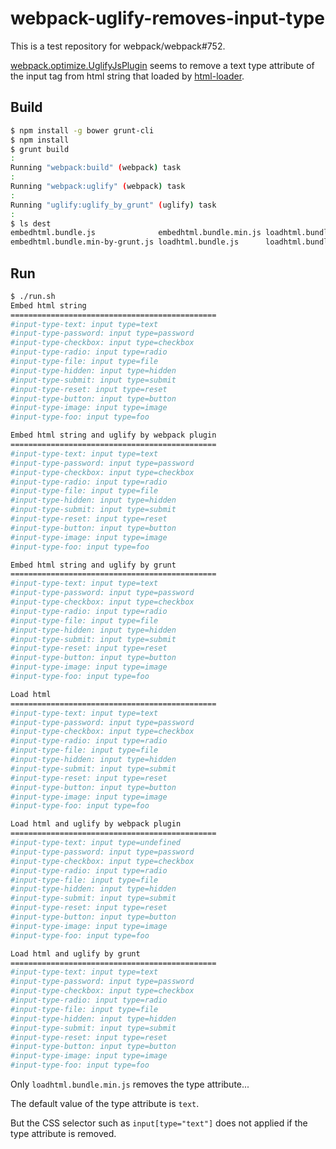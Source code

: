 webpack-uglify-removes-input-type
=================================

This is a test repository for webpack/webpack#752.

[webpack.optimize.UglifyJsPlugin](http://webpack.github.io/docs/list-of-plugins.html#uglifyjsplugin) seems to remove a text type attribute of the input tag from html string that loaded by [html-loader](https://www.npmjs.com/package/html-loader).

## Build

```sh
$ npm install -g bower grunt-cli
$ npm install
$ grunt build
:
Running "webpack:build" (webpack) task
:
Running "webpack:uglify" (webpack) task
:
Running "uglify:uglify_by_grunt" (uglify) task
:
$ ls dest
embedhtml.bundle.js              embedhtml.bundle.min.js loadhtml.bundle.min-by-grunt.js
embedhtml.bundle.min-by-grunt.js loadhtml.bundle.js      loadhtml.bundle.min.js
```

## Run

```sh
$ ./run.sh
Embed html string
==============================================
#input-type-text: input type=text
#input-type-password: input type=password
#input-type-checkbox: input type=checkbox
#input-type-radio: input type=radio
#input-type-file: input type=file
#input-type-hidden: input type=hidden
#input-type-submit: input type=submit
#input-type-reset: input type=reset
#input-type-button: input type=button
#input-type-image: input type=image
#input-type-foo: input type=foo

Embed html string and uglify by webpack plugin
==============================================
#input-type-text: input type=text
#input-type-password: input type=password
#input-type-checkbox: input type=checkbox
#input-type-radio: input type=radio
#input-type-file: input type=file
#input-type-hidden: input type=hidden
#input-type-submit: input type=submit
#input-type-reset: input type=reset
#input-type-button: input type=button
#input-type-image: input type=image
#input-type-foo: input type=foo

Embed html string and uglify by grunt
==============================================
#input-type-text: input type=text
#input-type-password: input type=password
#input-type-checkbox: input type=checkbox
#input-type-radio: input type=radio
#input-type-file: input type=file
#input-type-hidden: input type=hidden
#input-type-submit: input type=submit
#input-type-reset: input type=reset
#input-type-button: input type=button
#input-type-image: input type=image
#input-type-foo: input type=foo

Load html
==============================================
#input-type-text: input type=text
#input-type-password: input type=password
#input-type-checkbox: input type=checkbox
#input-type-radio: input type=radio
#input-type-file: input type=file
#input-type-hidden: input type=hidden
#input-type-submit: input type=submit
#input-type-reset: input type=reset
#input-type-button: input type=button
#input-type-image: input type=image
#input-type-foo: input type=foo

Load html and uglify by webpack plugin
==============================================
#input-type-text: input type=undefined
#input-type-password: input type=password
#input-type-checkbox: input type=checkbox
#input-type-radio: input type=radio
#input-type-file: input type=file
#input-type-hidden: input type=hidden
#input-type-submit: input type=submit
#input-type-reset: input type=reset
#input-type-button: input type=button
#input-type-image: input type=image
#input-type-foo: input type=foo

Load html and uglify by grunt
==============================================
#input-type-text: input type=text
#input-type-password: input type=password
#input-type-checkbox: input type=checkbox
#input-type-radio: input type=radio
#input-type-file: input type=file
#input-type-hidden: input type=hidden
#input-type-submit: input type=submit
#input-type-reset: input type=reset
#input-type-button: input type=button
#input-type-image: input type=image
#input-type-foo: input type=foo
```

Only `loadhtml.bundle.min.js` removes the type attribute...

The default value of the type attribute is `text`.

But the CSS selector such as `input[type="text"]` does not applied if the type attribute is removed.
